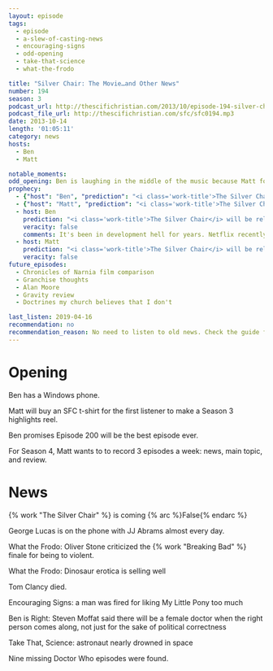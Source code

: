 ```yaml
---
layout: episode
tags:
  - episode
  - a-slew-of-casting-news
  - encouraging-signs
  - odd-opening
  - take-that-science
  - what-the-frodo

title: "Silver Chair: The Movie…and Other News"
number: 194
season: 3
podcast_url: http://thescifichristian.com/2013/10/episode-194-silver-chair-the-movie-and-other-news/
podcast_file_url: http://thescifichristian.com/sfc/sfc0194.mp3
date: 2013-10-14
length: '01:05:11'
category: news
hosts:
  - Ben
  - Matt

notable_moments:
odd_opening: Ben is laughing in the middle of the music because Matt forgot to start recording. 
prophecy:
  - {"host": "Ben", "prediction": "<i class='work-title'>The Silver Chair</i> will be released in 2016", "veracity": false, "comments": "It's been in development hell for years. Netflix recently bought the rights to all seven books, so that's probably when we'll see this adaptation."}
  - {"host": "Matt", "prediction": "<i class='work-title'>The Silver Chair</i> will be released in 2016", "veracity": false, "comments": ""}
  - host: Ben
    prediction: "<i class='work-title'>The Silver Chair</i> will be released in 2016"
    veracity: false
    comments: It's been in development hell for years. Netflix recently bought the rights to all seven books, so that's probably when we'll see this adaptation.
  - host: Matt
    prediction: "<i class='work-title'>The Silver Chair</i> will be released in 2016"
    veracity: false
future_episodes:
  - Chronicles of Narnia film comparison
  - Granchise thoughts
  - Alan Moore
  - Gravity review
  - Doctrines my church believes that I don't

last_listen: 2019-04-16
recommendation: no
recommendation_reason: No need to listen to old news. Check the guide for what's interesting in hindsight.|Any notable feedback is included in the guide.
---
```

# Opening
Ben has a Windows phone.

Matt will buy an SFC t-shirt for the first listener to make a Season 3 highlights reel.

Ben promises Episode 200 will be the best episode ever.

For Season 4, Matt wants to to record 3 episodes a week: news, main topic, and review. 



# News
{% work "The Silver Chair" %} is coming {% arc %}False{% endarc %}

George Lucas is on the phone with JJ Abrams almost every day. 

What the Frodo: Oliver Stone criticized the {% work "Breaking Bad" %} finale for being to violent. 

What the Frodo: Dinosaur erotica is selling well

Tom Clancy died.

Encouraging Signs: a man was fired for liking My Little Pony too much

Ben is Right: Steven Moffat said there will be a female doctor when the right person comes along, not just for the sake of political correctness

Take That, Science: astronaut nearly drowned in space

Nine missing Doctor Who episodes were found.